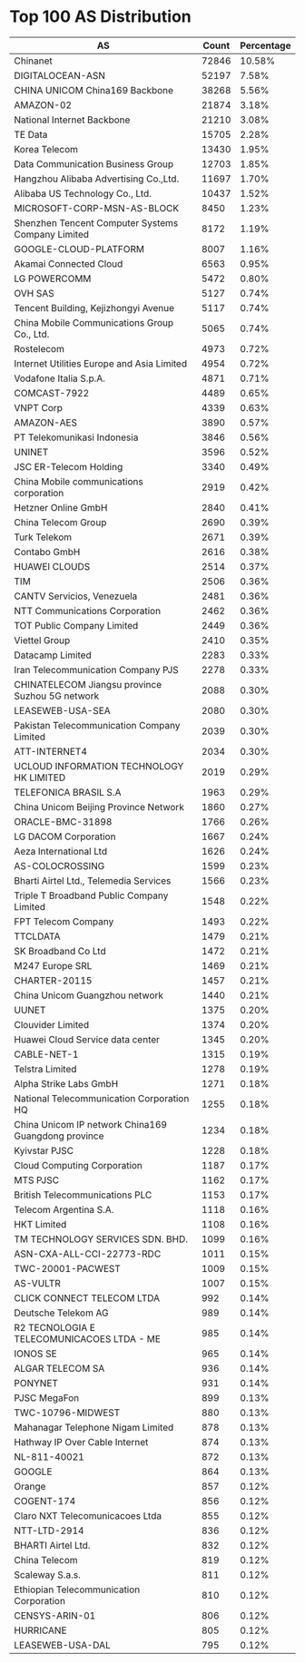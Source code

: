 # Top 100 AS Distribution
| AS | Count | Percentage |
|----|----|----|
| Chinanet | 72846 | 10.58% |
| DIGITALOCEAN-ASN | 52197 | 7.58% |
| CHINA UNICOM China169 Backbone | 38268 | 5.56% |
| AMAZON-02 | 21874 | 3.18% |
| National Internet Backbone | 21210 | 3.08% |
| TE Data | 15705 | 2.28% |
| Korea Telecom | 13430 | 1.95% |
| Data Communication Business Group | 12703 | 1.85% |
| Hangzhou Alibaba Advertising Co.,Ltd. | 11697 | 1.70% |
| Alibaba US Technology Co., Ltd. | 10437 | 1.52% |
| MICROSOFT-CORP-MSN-AS-BLOCK | 8450 | 1.23% |
| Shenzhen Tencent Computer Systems Company Limited | 8172 | 1.19% |
| GOOGLE-CLOUD-PLATFORM | 8007 | 1.16% |
| Akamai Connected Cloud | 6563 | 0.95% |
| LG POWERCOMM | 5472 | 0.80% |
| OVH SAS | 5127 | 0.74% |
| Tencent Building, Kejizhongyi Avenue | 5117 | 0.74% |
| China Mobile Communications Group Co., Ltd. | 5065 | 0.74% |
| Rostelecom | 4973 | 0.72% |
| Internet Utilities Europe and Asia Limited | 4954 | 0.72% |
| Vodafone Italia S.p.A. | 4871 | 0.71% |
| COMCAST-7922 | 4489 | 0.65% |
| VNPT Corp | 4339 | 0.63% |
| AMAZON-AES | 3890 | 0.57% |
| PT Telekomunikasi Indonesia | 3846 | 0.56% |
| UNINET | 3596 | 0.52% |
| JSC ER-Telecom Holding | 3340 | 0.49% |
| China Mobile communications corporation | 2919 | 0.42% |
| Hetzner Online GmbH | 2840 | 0.41% |
| China Telecom Group | 2690 | 0.39% |
| Turk Telekom | 2671 | 0.39% |
| Contabo GmbH | 2616 | 0.38% |
| HUAWEI CLOUDS | 2514 | 0.37% |
| TIM | 2506 | 0.36% |
| CANTV Servicios, Venezuela | 2481 | 0.36% |
| NTT Communications Corporation | 2462 | 0.36% |
| TOT Public Company Limited | 2449 | 0.36% |
| Viettel Group | 2410 | 0.35% |
| Datacamp Limited | 2283 | 0.33% |
| Iran Telecommunication Company PJS | 2278 | 0.33% |
| CHINATELECOM Jiangsu province Suzhou 5G network | 2088 | 0.30% |
| LEASEWEB-USA-SEA | 2080 | 0.30% |
| Pakistan Telecommunication Company Limited | 2039 | 0.30% |
| ATT-INTERNET4 | 2034 | 0.30% |
| UCLOUD INFORMATION TECHNOLOGY HK LIMITED | 2019 | 0.29% |
| TELEFONICA BRASIL S.A | 1963 | 0.29% |
| China Unicom Beijing Province Network | 1860 | 0.27% |
| ORACLE-BMC-31898 | 1766 | 0.26% |
| LG DACOM Corporation | 1667 | 0.24% |
| Aeza International Ltd | 1626 | 0.24% |
| AS-COLOCROSSING | 1599 | 0.23% |
| Bharti Airtel Ltd., Telemedia Services | 1566 | 0.23% |
| Triple T Broadband Public Company Limited | 1548 | 0.22% |
| FPT Telecom Company | 1493 | 0.22% |
| TTCLDATA | 1479 | 0.21% |
| SK Broadband Co Ltd | 1472 | 0.21% |
| M247 Europe SRL | 1469 | 0.21% |
| CHARTER-20115 | 1457 | 0.21% |
| China Unicom Guangzhou network | 1440 | 0.21% |
| UUNET | 1375 | 0.20% |
| Clouvider Limited | 1374 | 0.20% |
| Huawei Cloud Service data center | 1345 | 0.20% |
| CABLE-NET-1 | 1315 | 0.19% |
| Telstra Limited | 1278 | 0.19% |
| Alpha Strike Labs GmbH | 1271 | 0.18% |
| National Telecommunication Corporation HQ | 1255 | 0.18% |
| China Unicom IP network China169 Guangdong province | 1234 | 0.18% |
| Kyivstar PJSC | 1228 | 0.18% |
| Cloud Computing Corporation | 1187 | 0.17% |
| MTS PJSC | 1162 | 0.17% |
| British Telecommunications PLC | 1153 | 0.17% |
| Telecom Argentina S.A. | 1118 | 0.16% |
| HKT Limited | 1108 | 0.16% |
| TM TECHNOLOGY SERVICES SDN. BHD. | 1099 | 0.16% |
| ASN-CXA-ALL-CCI-22773-RDC | 1011 | 0.15% |
| TWC-20001-PACWEST | 1009 | 0.15% |
| AS-VULTR | 1007 | 0.15% |
| CLICK CONNECT TELECOM LTDA | 992 | 0.14% |
| Deutsche Telekom AG | 989 | 0.14% |
| R2 TECNOLOGIA E TELECOMUNICACOES LTDA - ME | 985 | 0.14% |
| IONOS SE | 965 | 0.14% |
| ALGAR TELECOM SA | 936 | 0.14% |
| PONYNET | 931 | 0.14% |
| PJSC MegaFon | 899 | 0.13% |
| TWC-10796-MIDWEST | 880 | 0.13% |
| Mahanagar Telephone Nigam Limited | 878 | 0.13% |
| Hathway IP Over Cable Internet | 874 | 0.13% |
| NL-811-40021 | 872 | 0.13% |
| GOOGLE | 864 | 0.13% |
| Orange | 857 | 0.12% |
| COGENT-174 | 856 | 0.12% |
| Claro NXT Telecomunicacoes Ltda | 855 | 0.12% |
| NTT-LTD-2914 | 836 | 0.12% |
| BHARTI Airtel Ltd. | 832 | 0.12% |
| China Telecom | 819 | 0.12% |
| Scaleway S.a.s. | 811 | 0.12% |
| Ethiopian Telecommunication Corporation | 810 | 0.12% |
| CENSYS-ARIN-01 | 806 | 0.12% |
| HURRICANE | 805 | 0.12% |
| LEASEWEB-USA-DAL | 795 | 0.12% |
